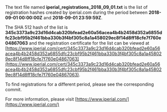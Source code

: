 The text file named **iperial_registrations_2018_09_01.txt** is the list of registration hashes created by iperial.com during the period between **2018-09-01 00:00:00Z** and **2018-09-01 23:59:59Z**.

The SHA 512 hash of the list is **345c3373a9c23d16d4cab320bfead2e60a56acea4b4b2458d352a6855dfc23cbf95b2f461bba330b3f4bf305c8a1a458029ec8f14d8ff18cfe7f760e04867063** and the registration certificate for the list can be viewed at [https://www.iperial.com/cert/345c3373a9c23d16d4cab320bfead2e60a56acea4b4b2458d352a6855dfc23cbf95b2f461bba330b3f4bf305c8a1a458029ec8f14d8ff18cfe7f760e04867063](https://www.iperial.com/cert/345c3373a9c23d16d4cab320bfead2e60a56acea4b4b2458d352a6855dfc23cbf95b2f461bba330b3f4bf305c8a1a458029ec8f14d8ff18cfe7f760e04867063).

To find registrations for a different period, please see the corresponding commit.

For more information, please visit [https://www.iperial.com/](https://www.iperial.com/)
